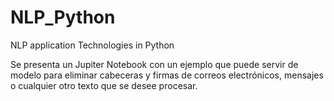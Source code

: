 # NLP_Python
NLP application Technologies in Python

Se presenta un Jupiter Notebook con un ejemplo que puede servir de modelo para eliminar cabeceras y firmas de correos electrónicos, mensajes o cualquier otro texto que se desee procesar.
